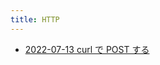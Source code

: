 ```yaml
---
title: HTTP
---
```



- [2022-07-13 curl で POST する](./../../../../d/2022/07/13/curl_で_POST_する.md)




